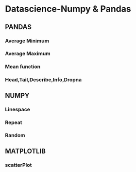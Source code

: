# Datascience-Numpy & Pandas

## PANDAS
   ### Average Minimum
   ### Average Maximum
   ### Mean function
   ### Head,Tail,Describe,Info,Dropna
   
## NUMPY
   ### Linespace
   ### Repeat
   ### Random
## MATPLOTLIB
   ### scatterPlot
